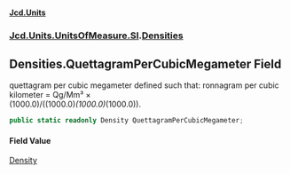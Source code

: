 #### [Jcd.Units](index.md 'index')
### [Jcd.Units.UnitsOfMeasure.SI](Jcd.Units.UnitsOfMeasure.SI.md 'Jcd.Units.UnitsOfMeasure.SI').[Densities](Densities.md 'Jcd.Units.UnitsOfMeasure.SI.Densities')

## Densities.QuettagramPerCubicMegameter Field

quettagram per cubic megameter defined such that: ronnagram per cubic kilometer = Qg/Mm³ ×  
(1000.0)/((1000.0)*(1000.0)*(1000.0)).

```csharp
public static readonly Density QuettagramPerCubicMegameter;
```

#### Field Value
[Density](Density.md 'Jcd.Units.UnitTypes.Density')